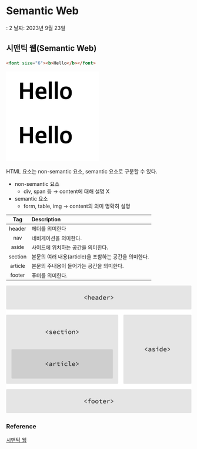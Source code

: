 # Semantic Web

: 2
날짜: 2023년 9월 23일

## 시맨틱 웹(Semantic Web)

```html
<font size="6"><b>Hello</b></font>
```

![스크린샷 2023-09-23 오후 10.06.09.png](./img/%25E1%2584%2589%25E1%2585%25B3%25E1%2584%258F%25E1%2585%25B3%25E1%2584%2585%25E1%2585%25B5%25E1%2586%25AB%25E1%2584%2589%25E1%2585%25A3%25E1%2586%25BA_2023-09-23_%25E1%2584%258B%25E1%2585%25A9%25E1%2584%2592%25E1%2585%25AE_10.06.09.png)

HTML 요소는 non-semantic 요소, semantic 요소로 구분할 수 있다.

-   non-semantic 요소
    -   div, span 등 → content에 대해 설명 X
-   semantic 요소
    -   form, table, img → content의 의미 명확히 설명

|   Tag   | Description                                           |
| :-----: | :---------------------------------------------------- |
| header  | 헤더를 의미한다                                       |
|   nav   | 네비게이션을 의미한다.                                |
|  aside  | 사이드에 위치하는 공간을 의미한다.                    |
| section | 본문의 여러 내용(article)을 포함하는 공간을 의미한다. |
| article | 본문의 주내용이 들어가는 공간을 의미한다.             |
| footer  | 푸터를 의미한다.                                      |

![Untitled](./img/Untitled.png)

### Reference

[시맨틱 웹](https://ko.wikipedia.org/wiki/시맨틱_웹)
